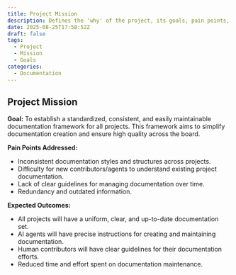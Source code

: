 ```yaml
---
title: Project Mission
description: Defines the 'why' of the project, its goals, pain points, and expected outcomes.
date: 2025-08-25T17:58:52Z
draft: false
tags:
  - Project
  - Mission
  - Goals
categories:
  - Documentation
---
```


## Project Mission

**Goal:** To establish a standardized, consistent, and easily maintainable documentation framework for all projects. This framework aims to simplify documentation creation and ensure high quality across the board.

**Pain Points Addressed:**

* Inconsistent documentation styles and structures across projects.
* Difficulty for new contributors/agents to understand existing project documentation.
* Lack of clear guidelines for managing documentation over time.
* Redundancy and outdated information.

**Expected Outcomes:**

* All projects will have a uniform, clear, and up-to-date documentation set.
* AI agents will have precise instructions for creating and maintaining documentation.
* Human contributors will have clear guidelines for their documentation efforts.
* Reduced time and effort spent on documentation maintenance.
